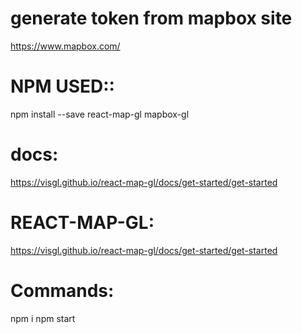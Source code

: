 # generate token from mapbox site

 https://www.mapbox.com/


# NPM USED::
npm install --save react-map-gl mapbox-gl

# docs:
https://visgl.github.io/react-map-gl/docs/get-started/get-started

# REACT-MAP-GL:
https://visgl.github.io/react-map-gl/docs/get-started/get-started

# Commands:
npm i
npm start

